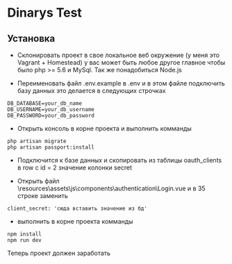 # Dinarys Test

## Установка
* Склонировать проект в свое локальное веб окружение (у меня это Vagrant + Homestead) у вас может быть любое другое главное чтобы было php >= 5.6 и MySql. Так же понадобиться Node.js

* Переименовать файл .env.example в .env и в этом файле подключить базу данных это делается в следующих строчках
```
DB_DATABASE=your_db_name
DB_USERNAME=your_db_username
DB_PASSWORD=your_db_password
```
* Открыть консоль в корне проекта и выполнить комманды
```
php artisan migrate
php artisan passport:install
```
* Подключится к базе данных и скопировать из таблицы oauth_clients в row c id = 2 значение колонки secret

* Открыть файл \resources\assets\js\components\authentication\Login.vue
и в 35 строке заменить
```
client_secret: 'сюда вставить значение из бд'
```
* выполнить в корне проекта комманды
```
npm install
npm run dev
```
Теперь проект должен заработать


 



